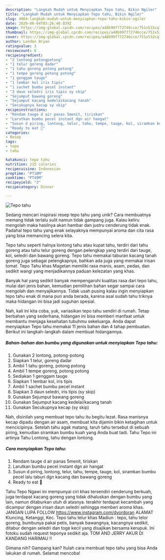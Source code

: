 ```yaml
---
description: "Langkah Mudah untuk Menyiapkan Tepo tahu, Bikin Ngiler"
title: "Langkah Mudah untuk Menyiapkan Tepo tahu, Bikin Ngiler"
slug: 4064-langkah-mudah-untuk-menyiapkan-tepo-tahu-bikin-ngiler
date: 2020-06-04T03:26:40.839Z
image: https://img-global.cpcdn.com/recipes/a48b99f772746cce/751x532cq70/tepo-tahu-foto-resep-utama.jpg
thumbnail: https://img-global.cpcdn.com/recipes/a48b99f772746cce/751x532cq70/tepo-tahu-foto-resep-utama.jpg
cover: https://img-global.cpcdn.com/recipes/a48b99f772746cce/751x532cq70/tepo-tahu-foto-resep-utama.jpg
author: Landon Bryan
ratingvalue: 3
reviewcount: 6
recipeingredient:
- "2 lontong potongpotong"
- "1 telur goreng dadar"
- "1 tahu goreng potong potong"
- "1 tempe goreng potong potong"
- "1 genggam tauge"
- "1 lembar kol iris tipis"
- "1 sachet bumbu pecel instant"
- "3 daun seledri iris tipis sy skip"
- "Sejumput bawang goreng"
- "Sejumput kacang kedelaikacang tanah"
- "Secukupnya kecap sy skip"
recipeinstructions:
- "Rendam tauge d air panas 5menit, tiriskan"
- "Larutkan bumbu pecel instant dgn air hangat"
- "Susun d piring, lontong, telur, tahu, tempe, tauge, kol, siramkan bumbu pecel lalu taburi dgn kacang dan bawang goreng"
- "Ready to eat 🍴"
categories:
- Resep
tags:
- tepo
- tahu

katakunci: tepo tahu 
nutrition: 215 calories
recipecuisine: Indonesian
preptime: "PT10M"
cooktime: "PT49M"
recipeyield: "3"
recipecategory: Dinner

---
```



![Tepo tahu](https://img-global.cpcdn.com/recipes/a48b99f772746cce/751x532cq70/tepo-tahu-foto-resep-utama.jpg)

Sedang mencari inspirasi resep tepo tahu yang unik? Cara membuatnya memang tidak terlalu sulit namun tidak gampang juga. Kalau keliru mengolah maka hasilnya akan hambar dan justru cenderung tidak enak. Padahal tepo tahu yang enak selayaknya mempunyai aroma dan cita rasa yang bisa memancing selera kita.

Tepo tahu seperti halnya lontong tahu atau kupat tahu, terdiri dari tahu goreng atau tahu telur goreng dengan pelengkap yang terdiri dari tauge, kol, seledri dan bawang goreng. Tepo tahu memakai taburan kacang tanah goreng juga sebagai pelengkapnya, bahkan ada juga yang memakai irisan tomat. Tepo Tahu khas Magetan memiliki rasa manis, asam, pedas, dan sedikit wangi yang menjadikannya paduan kelezatan yang khas.

Banyak hal yang sedikit banyak mempengaruhi kualitas rasa dari tepo tahu, mulai dari jenis bahan, kemudian pemilihan bahan segar sampai cara mengolah dan menyajikannya. Tidak usah pusing kalau ingin menyiapkan tepo tahu enak di mana pun anda berada, karena asal sudah tahu triknya maka hidangan ini bisa jadi suguhan spesial.


Nah, kali ini kita coba, yuk, variasikan tepo tahu sendiri di rumah. Tetap berbahan yang sederhana, hidangan ini bisa memberi manfaat untuk membantu menjaga kesehatan tubuhmu sekeluarga. Anda dapat menyiapkan Tepo tahu memakai 11 jenis bahan dan 4 tahap pembuatan. Berikut ini langkah-langkah dalam membuat hidangannya.

<!--inarticleads1-->

##### Bahan-bahan dan bumbu yang digunakan untuk menyiapkan Tepo tahu:

1. Gunakan 2 lontong, potong-potong
1. Siapkan 1 telur, goreng dadar
1. Ambil 1 tahu goreng, potong potong
1. Ambil 1 tempe goreng, potong potong
1. Sediakan 1 genggam tauge
1. Siapkan 1 lembar kol, iris tipis
1. Ambil 1 sachet bumbu pecel instant
1. Siapkan 3 daun seledri, iris tipis (sy skip)
1. Gunakan Sejumput bawang goreng
1. Gunakan Sejumput kacang kedelai/kacang tanah
1. Gunakan Secukupnya kecap (sy skip)


Nah, disinilah yang membuat tepo tahu itu begitu lezat. Rasa manisnya kecap dipadu dengan air asam, membuat kita dijamin bikin ketagihan untuk mencicipinya. Setelah tahu agak matang, taruh tahu tersebut di sebuah piring, kemudian siramkan bumbu kuah yang Anda buat tadi. Tahu Tepo ini artinya Tahu Lontong, tahu dengan lontong. 

<!--inarticleads2-->

##### Cara menyiapkan Tepo tahu:

1. Rendam tauge d air panas 5menit, tiriskan
1. Larutkan bumbu pecel instant dgn air hangat
1. Susun d piring, lontong, telur, tahu, tempe, tauge, kol, siramkan bumbu pecel lalu taburi dgn kacang dan bawang goreng
1. Ready to eat 🍴


Tahu Tepo Ngawi ini mempunyai ciri khas tersendiri cenderung berkuah, juga terdapat kacang goreng yang tidak dihaluskan dengan bumbu yang lain, namun ditaburkan utuh di atasnya. terakhir terdapat kecambah yang dicampur dengan irisan daun seledri sehingga memberi aroma khas. JANGAN LUPA FOLLOW https://www.instagram.com/dyordoran ALAMAT Kluncing, Ketanggi, Kec. Tepo tahu telur khas Madiun : tepo, tahu telor goreng, bumbunya pakai petis, banyak bawangnya, kacangnya sedikit, ditabur dengan seledri dan toge kecil yang disajikan bersama kerupuk. Ini fotoku sudah request teponya sedikit aja. TOM AND JERRY AKUR DI KANDANG HARIMAU !! 

Gimana nih? Gampang kan? Itulah cara membuat tepo tahu yang bisa Anda lakukan di rumah. Selamat mencoba!
